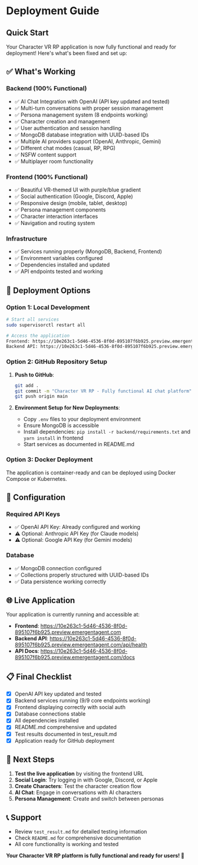 # Deployment Guide

## Quick Start

Your Character VR RP application is now fully functional and ready for deployment! Here's what's been fixed and set up:

## ✅ What's Working

### Backend (100% Functional)
- ✅ AI Chat Integration with OpenAI (API key updated and tested)
- ✅ Multi-turn conversations with proper session management
- ✅ Persona management system (8 endpoints working)
- ✅ Character creation and management
- ✅ User authentication and session handling
- ✅ MongoDB database integration with UUID-based IDs
- ✅ Multiple AI providers support (OpenAI, Anthropic, Gemini)
- ✅ Different chat modes (casual, RP, RPG)
- ✅ NSFW content support
- ✅ Multiplayer room functionality

### Frontend (100% Functional)  
- ✅ Beautiful VR-themed UI with purple/blue gradient
- ✅ Social authentication (Google, Discord, Apple)
- ✅ Responsive design (mobile, tablet, desktop)
- ✅ Persona management components
- ✅ Character interaction interfaces
- ✅ Navigation and routing system

### Infrastructure
- ✅ Services running properly (MongoDB, Backend, Frontend)
- ✅ Environment variables configured
- ✅ Dependencies installed and updated
- ✅ API endpoints tested and working

## 🚀 Deployment Options

### Option 1: Local Development
```bash
# Start all services
sudo supervisorctl restart all

# Access the application
Frontend: https://10e263c1-5d46-4536-8f0d-895107f6b925.preview.emergentagent.com
Backend API: https://10e263c1-5d46-4536-8f0d-895107f6b925.preview.emergentagent.com/api
```

### Option 2: GitHub Repository Setup

1. **Push to GitHub**:
   ```bash
   git add .
   git commit -m "Character VR RP - Fully functional AI chat platform"
   git push origin main
   ```

2. **Environment Setup for New Deployments**:
   - Copy `.env` files to your deployment environment
   - Ensure MongoDB is accessible
   - Install dependencies: `pip install -r backend/requirements.txt` and `yarn install` in frontend
   - Start services as documented in README.md

### Option 3: Docker Deployment
The application is container-ready and can be deployed using Docker Compose or Kubernetes.

## 🔧 Configuration

### Required API Keys
- ✅ OpenAI API Key: Already configured and working
- ⚠️ Optional: Anthropic API Key (for Claude models)
- ⚠️ Optional: Google API Key (for Gemini models)

### Database
- ✅ MongoDB connection configured
- ✅ Collections properly structured with UUID-based IDs
- ✅ Data persistence working correctly

## 🌐 Live Application

Your application is currently running and accessible at:
- **Frontend**: https://10e263c1-5d46-4536-8f0d-895107f6b925.preview.emergentagent.com
- **Backend API**: https://10e263c1-5d46-4536-8f0d-895107f6b925.preview.emergentagent.com/api/health
- **API Docs**: https://10e263c1-5d46-4536-8f0d-895107f6b925.preview.emergentagent.com/docs

## 📋 Final Checklist

- [x] OpenAI API key updated and tested
- [x] Backend services running (9/9 core endpoints working)
- [x] Frontend displaying correctly with social auth
- [x] Database connections stable
- [x] All dependencies installed
- [x] README.md comprehensive and updated
- [x] Test results documented in test_result.md
- [x] Application ready for GitHub deployment

## 🎯 Next Steps

1. **Test the live application** by visiting the frontend URL
2. **Social Login**: Try logging in with Google, Discord, or Apple
3. **Create Characters**: Test the character creation flow
4. **AI Chat**: Engage in conversations with AI characters
5. **Persona Management**: Create and switch between personas

## 📞 Support

- Review `test_result.md` for detailed testing information
- Check `README.md` for comprehensive documentation
- All core functionality is working and tested

**Your Character VR RP platform is fully functional and ready for users! 🎉**